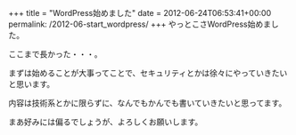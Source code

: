 +++
title = "WordPress始めました"
date = 2012-06-24T06:53:41+00:00
permalink: /2012-06-start_wordpress/
+++
やっとこさWordPress始めました。

ここまで長かった・・・。

まずは始めることが大事ってことで、セキュリティとかは徐々にやっていきたいと思います。

内容は技術系とかに限らずに、なんでもかんでも書いていきたいと思ってます。

まあ好みには偏るでしょうが、よろしくお願いします。